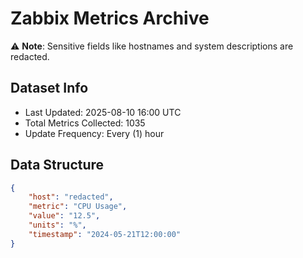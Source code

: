 # Zabbix Metrics Archive

⚠️ **Note**: Sensitive fields like hostnames and system descriptions are redacted.

## Dataset Info
- Last Updated: 2025-08-10 16:00 UTC
- Total Metrics Collected: 1035
- Update Frequency: Every (1) hour

## Data Structure
```json
{
    "host": "redacted",
    "metric": "CPU Usage",
    "value": "12.5",
    "units": "%",
    "timestamp": "2024-05-21T12:00:00"
}
```
